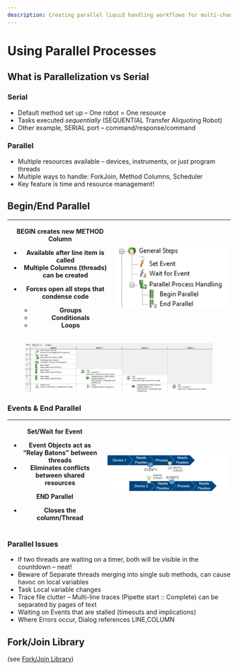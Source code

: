 ```yaml
---
description: Creating parallel liquid handling workflows for multi-channel operations.
---
```


# Using Parallel Processes

## What is Parallelization vs Serial

### Serial

* Default method set up – One robot = One resource
* Tasks executed _sequentially_ (SEQUENTIAL Transfer Aliquoting Robot)
* Other example, SERIAL port – command/response/command

### Parallel

* Multiple resources available – devices, instruments, or just program threads
* Multiple ways to handle: ForkJoin, Method Columns, Scheduler
* Key feature is time and resource management!



## Begin/End Parallel

| <p>BEGIN creates new METHOD Column</p><ul><li>Available after line item is called</li><li>Multiple Columns (threads) can be created</li><li><p>Forces open all steps that condense code</p><ul><li>Groups</li><li>Conditionals</li><li>Loops</li></ul></li></ul> | <img src="../.gitbook/assets/image (27).png" alt="" data-size="original"> |
| ---------------------------------------------------------------------------------------------------------------------------------------------------------------------------------------------------------------------------------------------------------------- | ------------------------------------------------------------------------- |

<figure><img src="../.gitbook/assets/image (28).png" alt=""><figcaption></figcaption></figure>

### &#x20;Events & End Parallel

| <p>Set/Wait for Event</p><ul><li>Event Objects act as “Relay Batons” between threads</li><li>Eliminates conflicts between shared resources</li></ul><p>END Parallel</p><ul><li>Closes the column/Thread</li></ul> | <img src="../.gitbook/assets/image (29).png" alt="" data-size="original"> |
| ----------------------------------------------------------------------------------------------------------------------------------------------------------------------------------------------------------------- | ------------------------------------------------------------------------- |



### Parallel Issues

* If two threads are waiting on a timer, both will be visible in the countdown – neat!
* Beware of Separate threads merging into single sub methods, can cause havoc on local variables
* Task Local variable changes
* Trace file clutter – Multi-line traces (Pipette start :: Complete) can be separated by pages of text
* Waiting on Events that are stalled (timeouts and implications)
* Where Errors occur, Dialog references LINE,COLUMN

&#x20;

&#x20;

## Fork/Join Library

(see [Fork/Join Library](../libraries/fork-join-parallelization/))

